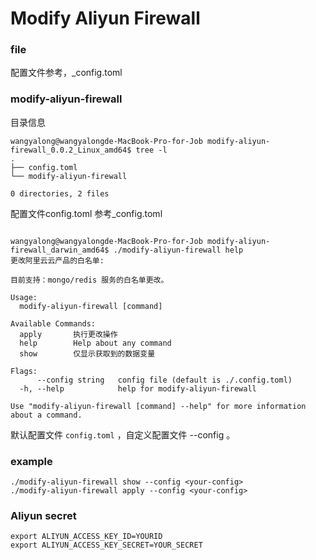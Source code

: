 

# Modify Aliyun Firewall

### file 
配置文件参考，_config.toml
### modify-aliyun-firewall
目录信息


```shell script
wangyalong@wangyalongde-MacBook-Pro-for-Job modify-aliyun-firewall_0.0.2_Linux_amd64$ tree -l
.
├── config.toml
└── modify-aliyun-firewall

0 directories, 2 files

```

配置文件config.toml  参考_config.toml
```shell script

wangyalong@wangyalongde-MacBook-Pro-for-Job modify-aliyun-firewall_darwin_amd64$ ./modify-aliyun-firewall help
更改阿里云云产品的白名单:

目前支持：mongo/redis 服务的白名单更改。

Usage:
  modify-aliyun-firewall [command]

Available Commands:
  apply       执行更改操作
  help        Help about any command
  show        仅显示获取到的数据变量

Flags:
      --config string   config file (default is ./.config.toml)
  -h, --help            help for modify-aliyun-firewall

Use "modify-aliyun-firewall [command] --help" for more information about a command.
```
默认配置文件 `config.toml` ，自定义配置文件 --config <your-config>。

### example 
```shell script
./modify-aliyun-firewall show --config <your-config>
./modify-aliyun-firewall apply --config <your-config>
```



### Aliyun secret
```shell
export ALIYUN_ACCESS_KEY_ID=YOURID
export ALIYUN_ACCESS_KEY_SECRET=YOUR_SECRET
```
